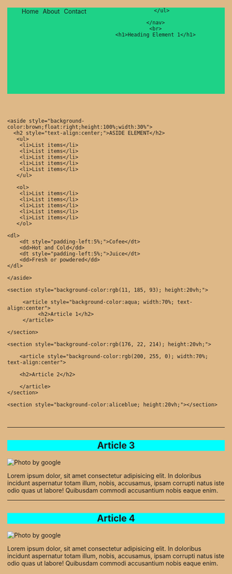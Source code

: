 <!DOCTYPE html>
<html lang="en" style="background-color:burlywood" > <!-- INLINE STYLING THROUGH THE USE OF ATTRIBUTES-->
<head>
    <meta charset="UTF-8">
    <meta name="viewport" content="width=device-width, initial-scale=1.0">
    <title>Semantic Exercise</title>
</head>

<body>
<!--Header-->    
<header style="text-align:center;">
    <!-- NAV -->
    <nav style="background-color:darkgray;">
        <!-- UNORDERED LIST -->
        <ul style="background-color:rgb(30, 210, 135); list-style-type:none; height:5vh;">
            <li style="float:left; padding-left:2%">Home</li>
            <li style="float:left; padding-left:2%">About</li>
            <li style="float:left; padding-left:2%">Contact</li>

        </ul>

    </nav>
    <br>
    <h1>Heading Element 1</h1>

</header>
    
<!-- MAIN -->
<main>
<!-- ASIDE -->
    
    <aside style="background-color:brown;float:right;height:100%;width:30%">
      <h2 style="text-align:center;">ASIDE ELEMENT</h2>
       <ul>
        <li>List items</li>
        <li>List items</li>
        <li>List items</li>
        <li>List items</li>
        <li>List items</li>
       </ul> 

       <ol>
        <li>List items</li>
        <li>List items</li>
        <li>List items</li>
        <li>List items</li>
        <li>List items</li>
       </ol>

    <dl>
        <dt style="padding-left:5%;">Cofee</dt>
        <dd>Hot and Cold</dd>
        <dt style="padding-left:5%;">Juice</dt>
        <dd>Fresh or powdered</dd>
    </dl>

    </aside>




<!-- SECTION 1 -->
    <section style="background-color:rgb(11, 185, 93); height:20vh;"> 

<!-- Article 1 -->
         <article style="background-color:aqua; width:70%; text-align:center">
              <h2>Article 1</h2>
         </article>

    </section>

<!-- Section 2 -->

    <section style="background-color:rgb(176, 22, 214); height:20vh;">

<!-- ARTICLE 2 -->
        <article style="background-color:rgb(200, 255, 0); width:70%; text-align:center">

        <h2>Article 2</h2>

        </article>
    </section>


<!-- Section 3 -->
    <section style="background-color:aliceblue; height:20vh;"></section>
<br>
<hr>
<!-- Article 3 -->
<article style="background-color:aqua; text-align:center;">
<h2 style="text-align:center;">Article 3</h2>
    </article>

<img src="https://wallpapercave.com/dwp1x/wp2578591.jpg" alt="Photo by google">
<p>Lorem ipsum dolor, sit amet consectetur adipisicing elit. In doloribus incidunt aspernatur totam illum, nobis, accusamus, ipsam corrupti natus iste odio quas ut labore! Quibusdam commodi accusantium nobis eaque enim.</p>
<hr>

<!-- Article 4 -->
<article style="background-color:aqua; text-align:center;">
<h2 style="text-align:center;">Article 4</h2>
</article>

<img src="https://encrypted-tbn0.gstatic.com/images?q=tbn:ANd9GcR7xbBjIz6PHFbH8pd7Bzn-5zBFWsRxqbxXbA&usqp=CAU" 
alt="Photo by google">
<p>Lorem ipsum dolor, sit amet consectetur adipisicing elit. In doloribus incidunt aspernatur totam illum, nobis, accusamus, ipsam corrupti natus iste odio quas ut labore! Quibusdam commodi accusantium nobis eaque enim.</p>



<!-- Footer Section -->


</main>





</body>
</html>
